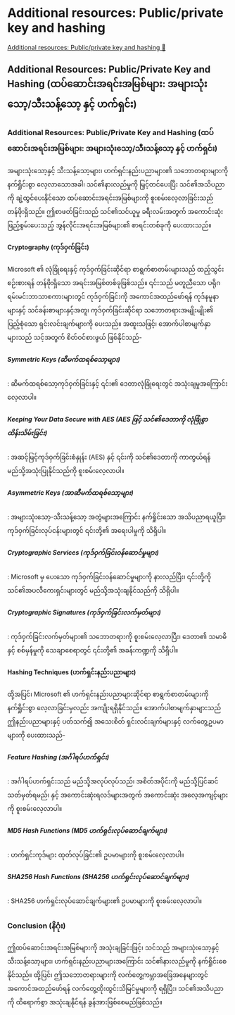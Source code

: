 # Additional resources: Public/private key and hashing

[Additional resources: Public/private key and hashing 🔗](https://www.coursera.org/learn/cybersecurity-threat-vectors-and-mitigation/supplement/HzOZv/additional-resources-public-private-key-and-hashing)

## Additional Resources: Public/Private Key and Hashing (ထပ်ဆောင်းအရင်းအမြစ်များ: အများသုံးသော့/သီးသန့်သော့ နှင့် ဟက်ရှင်း)

### Additional Resources: Public/Private Key and Hashing (ထပ်ဆောင်းအရင်းအမြစ်များ: အများသုံးသော့/သီးသန့်သော့ နှင့် ဟက်ရှင်း)

အများသုံးသော့နှင့် သီးသန့်သော့များ၊ ဟက်ရှင်းနည်းပညာများ၏ သဘောတရားများကို နက်ရှိုင်းစွာ လေ့လာသောအခါ၊ သင်၏နားလည်မှုကို မြှင့်တင်ပေးပြီး သင်၏အသိပညာကို ချဲ့ထွင်ပေးနိုင်သော ထပ်ဆောင်းအရင်းအမြစ်များကို စူးစမ်းလေ့လာခြင်းသည် တန်ဖိုးရှိသည်။ ဤစာဖတ်ခြင်းသည် သင်၏သင်ယူမှု ခရီးလမ်းအတွက် အကောင်းဆုံး ဖြည့်စွမ်းပေးသည့် အွန်လိုင်းအရင်းအမြစ်များ၏ စာရင်းတစ်ခုကို ပေးထားသည်။

#### Cryptography (ကုဒ်ဝှက်ခြင်း)

Microsoft ၏ လုံခြုံရေးနှင့် ကုဒ်ဝှက်ခြင်းဆိုင်ရာ စာရွက်စာတမ်းများသည် ထည့်သွင်းစဉ်းစားရန် တန်ဖိုးရှိသော အရင်းအမြစ်တစ်ခုဖြစ်သည်။ ၎င်းသည် မတူညီသော ပရိုဂရမ်းမင်းဘာသာစကားများတွင် ကုဒ်ဝှက်ခြင်းကို အကောင်အထည်ဖော်ရန် ကုဒ်နမူနာများနှင့် သင်ခန်းစာများနှင့်အတူ၊ ကုဒ်ဝှက်ခြင်းဆိုင်ရာ သဘောတရားအမျိုးမျိုး၏ ပြည့်စုံသော ရှင်းလင်းချက်များကို ပေးသည်။ အထူးသဖြင့်၊ အောက်ပါစာမျက်နှာများသည် သင့်အတွက် စိတ်ဝင်စားဖွယ် ဖြစ်နိုင်သည်-

##### Symmetric Keys (ဆီမက်ထရစ်သော့များ)

: ဆီမက်ထရစ်သော့ကုဒ်ဝှက်ခြင်းနှင့် ၎င်း၏ ဒေတာလုံခြုံရေးတွင် အသုံးချမှုအကြောင်း လေ့လာပါ။

##### Keeping Your Data Secure with AES (AES ဖြင့် သင်၏ဒေတာကို လုံခြုံစွာထိန်းသိမ်းခြင်း)

: အဆင့်မြင့်ကုဒ်ဝှက်ခြင်းစံနှုန်း (AES) နှင့် ၎င်းကို သင်၏ဒေတာကို ကာကွယ်ရန် မည်သို့အသုံးပြုနိုင်သည်ကို စူးစမ်းလေ့လာပါ။

##### Asymmetric Keys (အာဆီမက်ထရစ်သော့များ)

: အများသုံးသော့-သီးသန့်သော့ အတွဲများအကြောင်း နက်ရှိုင်းသော အသိပညာရယူပြီး၊ ကုဒ်ဝှက်ခြင်းလုပ်ငန်းများတွင် ၎င်းတို့၏ အရေးပါမှုကို သိရှိပါ။

##### Cryptographic Services (ကုဒ်ဝှက်ခြင်းဝန်ဆောင်မှုများ)

: Microsoft မှ ပေးသော ကုဒ်ဝှက်ခြင်းဝန်ဆောင်မှုများကို နားလည်ပြီး၊ ၎င်းတို့ကို သင်၏အပလီကေးရှင်းများတွင် မည်သို့အသုံးချနိုင်သည်ကို သိရှိပါ။

##### Cryptographic Signatures (ကုဒ်ဝှက်ခြင်းလက်မှတ်များ)

: ကုဒ်ဝှက်ခြင်းလက်မှတ်များ၏ သဘောတရားကို စူးစမ်းလေ့လာပြီး၊ ဒေတာ၏ သမာဓိနှင့် စစ်မှန်မှုကို သေချာစေရာတွင် ၎င်းတို့၏ အခန်းကဏ္ဍကို သိရှိပါ။

#### Hashing Techniques (ဟက်ရှင်းနည်းပညာများ)

ထို့အပြင်၊ Microsoft ၏ ဟက်ရှင်းနည်းပညာများဆိုင်ရာ စာရွက်စာတမ်းများကို နက်ရှိုင်းစွာ လေ့လာခြင်းမှလည်း အကျိုးရရှိနိုင်သည်။ အောက်ပါစာမျက်နှာများသည် ဤနည်းပညာများနှင့် ပတ်သက်၍ အသေးစိတ် ရှင်းလင်းချက်များနှင့် လက်တွေ့ဥပမာများကို ပေးထားသည်-

##### Feature Hashing (အင်္ဂါရပ်ဟက်ရှင်း)

: အင်္ဂါရပ်ဟက်ရှင်းသည် မည်သို့အလုပ်လုပ်သည်၊ အစိတ်အပိုင်းကို မည်သို့ပြင်ဆင်သတ်မှတ်ရမည်၊ နှင့် အကောင်းဆုံးရလဒ်များအတွက် အကောင်းဆုံး အလေ့အကျင့်များကို စူးစမ်းလေ့လာပါ။

##### MD5 Hash Functions (MD5 ဟက်ရှင်းလုပ်ဆောင်ချက်များ)

: ဟက်ရှင်းကုဒ်များ ထုတ်လုပ်ခြင်း၏ ဥပမာများကို စူးစမ်းလေ့လာပါ။

##### SHA256 Hash Functions (SHA256 ဟက်ရှင်းလုပ်ဆောင်ချက်များ)

: SHA256 ဟက်ရှင်းလုပ်ဆောင်ချက်များ၏ ဥပမာများကို စူးစမ်းလေ့လာပါ။

### Conclusion (နိဂုံး)

ဤထပ်ဆောင်းအရင်းအမြစ်များကို အသုံးချခြင်းဖြင့်၊ သင်သည် အများသုံးသော့နှင့် သီးသန့်သော့များ၊ ဟက်ရှင်းနည်းပညာများအကြောင်း သင်၏နားလည်မှုကို နက်ရှိုင်းစေနိုင်သည်။ ထို့ပြင်၊ ဤသဘောတရားများကို လက်တွေ့ကမ္ဘာအခြေအနေများတွင် အကောင်အထည်ဖော်ရန် လက်တွေ့ထိုးထွင်းသိမြင်မှုများကို ရရှိပြီး၊ သင်၏အသိပညာကို ထိရောက်စွာ အသုံးချနိုင်ရန် ခွန်အားဖြစ်စေမည်ဖြစ်သည်။
